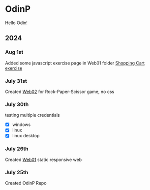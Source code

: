 # OdinP
Hello Odin!

## 2024

### Aug 1st
Added some javascript exercise page in Web01 folder [Shopping Cart exercise](https://kileo123.github.io/OdinP/Web01/idx3.html)
### July 31st
Created [Web02](https://kileo123.github.io/OdinP/Web02/) for Rock-Paper-Scissor game, no css
### July 30th
testing multiple credentials
- [x] windows
- [x] linux
- [x] linux desktop
### July 26th
Created [Web01](https://kileo123.github.io/OdinP/Web01/) static responsive web
### July 25th
Created OdinP Repo


